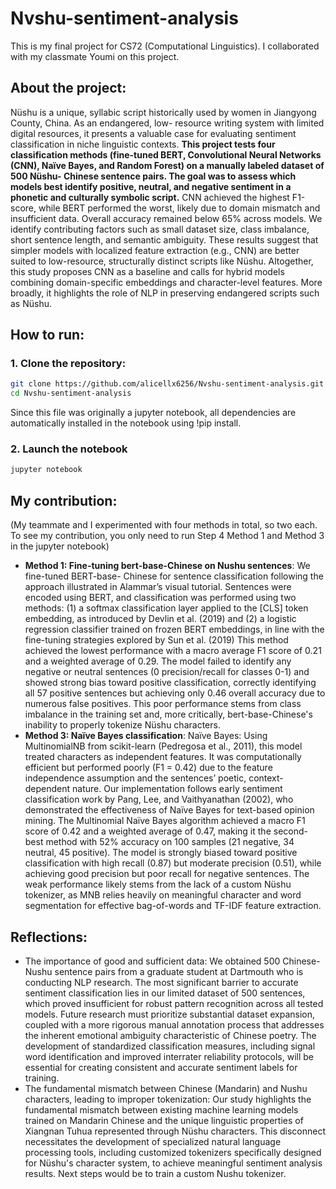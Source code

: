 # Nvshu-sentiment-analysis
This is my final project for CS72 (Computational Linguistics). I collaborated with my classmate Youmi on this project.

## About the project: 
Nüshu is a unique, syllabic script historically used by women in Jiangyong County, China. As an endangered, low- resource writing system with limited digital resources, it presents a valuable case for evaluating sentiment classification in niche linguistic contexts. **This project tests four classification methods (fine-tuned BERT, Convolutional Neural Networks (CNN), Naïve Bayes, and Random Forest) on a manually labeled dataset of 500 Nüshu- Chinese sentence pairs. The goal was to assess which models best identify positive, neutral, and negative sentiment in a phonetic and culturally symbolic script.** CNN achieved the highest F1-score, while BERT performed the worst, likely due to domain mismatch and insufficient data. Overall accuracy remained below 65% across models. We identify contributing factors such as small dataset size, class imbalance, short sentence length, and semantic ambiguity. These results suggest that simpler models with localized feature extraction (e.g., CNN) are better suited to low-resource, structurally distinct scripts like Nüshu. Altogether, this study proposes CNN as a baseline and calls for hybrid models combining domain-specific embeddings and character-level features. More broadly, it highlights the role of NLP in preserving endangered scripts such as Nüshu.

## How to run:

### 1. Clone the repository: 
```bash
git clone https://github.com/alicellx6256/Nvshu-sentiment-analysis.git
cd Nvshu-sentiment-analysis
```
Since this file was originally a jupyter notebook, all dependencies are automatically installed in the notebook using !pip install. 

### 2. Launch the notebook
```bash
jupyter notebook
```

## My contribution: 
(My teammate and I experimented with four methods in total, so two each. To see my contribution, you only need to run Step 4 Method 1 and Method 3 in the jupyter notebook) 

- **Method 1: Fine-tuning bert-base-Chinese on Nushu sentences**: We fine-tuned BERT-base-
Chinese for sentence classification following the approach illustrated in Alammar’s visual tutorial. Sentences were encoded using BERT, and classification was performed using two methods: (1) a softmax classification layer applied to the [CLS] token embedding, as introduced by Devlin et al. (2019) and (2) a logistic regression classifier trained on frozen BERT embeddings, in line with the fine-tuning strategies explored by Sun et al. (2019) This method achieved the lowest performance with a macro average F1 score of 0.21 and a weighted average of 0.29. The model failed to identify any negative or neutral sentences (0 precision/recall for classes 0-1) and showed strong bias toward positive classification, correctly identifying all 57 positive sentences but achieving only 0.46 overall accuracy due to numerous false positives. This poor performance stems from class imbalance in the training set and, more critically, bert-base-Chinese's inability to properly tokenize Nüshu characters.
- **Method 3: Naïve Bayes classification**: Naïve Bayes: Using MultinomialNB from scikit-learn (Pedregosa et al., 2011), this model treated characters as independent features. It was computationally efficient but performed poorly (F1 = 0.42) due to the feature independence assumption and the sentences’ poetic, context-dependent nature. Our implementation follows early sentiment classification work by Pang, Lee, and Vaithyanathan (2002), who demonstrated the effectiveness of Naïve Bayes for text-based opinion mining. The Multinomial Naïve Bayes algorithm achieved a macro F1 score of 0.42 and a weighted average of 0.47, making it the second- best method with 52% accuracy on 100 samples (21 negative, 34 neutral, 45 positive). The model is strongly biased toward positive classification with high recall (0.87) but moderate precision (0.51), while achieving good precision but poor recall for negative sentences. The weak performance likely stems from the lack of a custom Nüshu tokenizer, as MNB relies heavily on meaningful character and word segmentation for effective bag-of-words and TF-IDF feature extraction.

## Reflections: 
- The importance of good and sufficient data: We obtained 500 Chinese-Nushu sentence pairs from a graduate student at Dartmouth who is conducting NLP research. The most significant barrier to accurate sentiment classification lies in our limited dataset of 500 sentences, which proved insufficient for robust pattern recognition across all tested models. Future research must prioritize substantial dataset expansion, coupled with a more rigorous manual annotation process that addresses the inherent emotional ambiguity characteristic of Chinese poetry. The development of standardized classification measures, including signal word identification and improved interrater reliability protocols, will be essential for creating consistent and accurate sentiment labels for training.
- The fundamental mismatch between Chinese (Mandarin) and Nushu characters, leading to improper tokenization: Our study highlights the fundamental mismatch between existing machine learning models trained on Mandarin Chinese and the unique linguistic properties of Xiangnan Tuhua represented through Nüshu characters. This disconnect necessitates the development of specialized natural language processing tools, including customized tokenizers specifically
designed for Nüshu's character system, to achieve meaningful sentiment analysis results. Next steps would be to train a custom Nushu tokenizer. 
